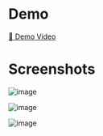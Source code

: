 # Demo
[🎥 Demo Video](https://www.awesomescreenshot.com/video/40895862?key=438fcbe5c92b8cb1e1a93e1d06303c8a)

# Screenshots
![image](https://github.com/user-attachments/assets/cb48d19a-0ab7-46c3-9af2-5e35a41d854a)

![image](https://github.com/user-attachments/assets/0c86aa10-7bee-4a2e-aead-094e34772fb0)

![image](https://github.com/user-attachments/assets/a8e06741-70d7-4e17-b67c-d230a52c434b)
